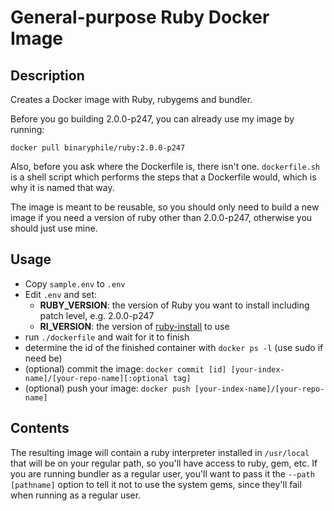 # General-purpose Ruby Docker Image

## Description

Creates a Docker image with Ruby, rubygems and bundler.

Before you go building 2.0.0-p247, you can already use my image by
running:

    docker pull binaryphile/ruby:2.0.0-p247

Also, before you ask where the Dockerfile is, there isn't one.
`dockerfile.sh` is a shell script which performs the steps that a
Dockerfile would, which is why it is named that way.

The image is meant to be reusable, so you should only need to build a
new image if you need a version of ruby other than 2.0.0-p247, otherwise
you should just use mine.

## Usage

- Copy `sample.env` to `.env`
- Edit `.env` and set:
  - **RUBY_VERSION**: the version of Ruby you want to install including
  patch level, e.g. 2.0.0-p247
  - **RI_VERSION**: the version of [ruby-install] to use
- run `./dockerfile` and wait for it to finish
- determine the id of the finished container with `docker ps -l` (use
sudo if need be)
- (optional) commit the image: `docker commit [id]
[your-index-name]/[your-repo-name][:optional tag]`
- (optional) push your image: `docker push
[your-index-name]/[your-repo-name]`

## Contents

The resulting image will contain a ruby interpreter installed in
`/usr/local` that will be on your regular path, so you'll have access to
ruby, gem, etc.  If you are running bundler as a regular user, you'll
want to pass it the `--path [pathname]` option to tell it not to use the
system gems, since they'll fail when running as a regular user.

[ruby-install]: https://github.com/postmodern/ruby-install

